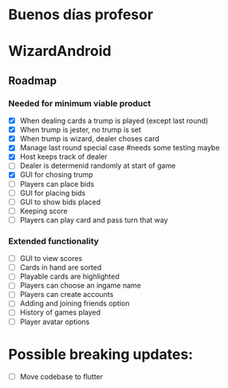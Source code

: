 # Buenos días profesor

# WizardAndroid

## Roadmap
### Needed for minimum viable product
- [X] When dealing cards a trump is played (except last round)
- [X] When trump is jester, no trump is set
- [X] When trump is wizard, dealer choses card
 - [X] Manage last round special case #needs some testing maybe
 - [X] Host keeps track of dealer
 - [ ] Dealer is determenid randomly at start of game
 - [X] GUI for chosing trump
- [ ] Players can place bids
 - [ ] GUI for placing bids
 - [ ] GUI to show bids placed
- [ ] Keeping score
- [ ] Players can play card and pass turn that way

### Extended functionality
- [ ] GUI to view scores
- [ ] Cards in hand are sorted
- [ ] Playable cards are highlighted
- [ ] Players can choose an ingame name
- [ ] Players can create accounts
 - [ ] Adding and joining friends option
- [ ] History of games played
- [ ] Player avatar options

# Possible breaking updates:
- [ ] Move codebase to flutter
